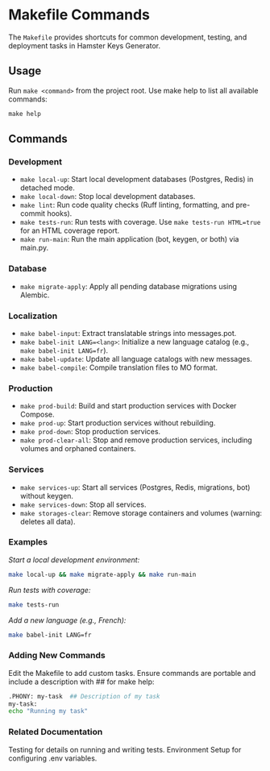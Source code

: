 # Makefile Commands
The `Makefile` provides shortcuts for common development, testing, and deployment tasks in Hamster Keys Generator.

## Usage
Run `make <command>` from the project root. Use make help to list all available commands:
```cmd
make help
```

## Commands

### Development
- `make local-up`: Start local development databases (Postgres, Redis) in detached mode.
- `make local-down`: Stop local development databases.
- `make lint`: Run code quality checks (Ruff linting, formatting, and pre-commit hooks).
- `make tests-run`: Run tests with coverage. Use `make tests-run HTML=true` for an HTML coverage report.
- `make run-main`: Run the main application (bot, keygen, or both) via main.py.

### Database
- `make migrate-apply`: Apply all pending database migrations using Alembic.

### Localization
- `make babel-input`: Extract translatable strings into messages.pot.
- `make babel-init LANG=<lang>`: Initialize a new language catalog (e.g., `make babel-init LANG=fr`).
- `make babel-update`: Update all language catalogs with new messages.
- `make babel-compile`: Compile translation files to MO format.

### Production
- `make prod-build`: Build and start production services with Docker Compose.
- `make prod-up`: Start production services without rebuilding.
- `make prod-down`: Stop production services.
- `make prod-clear-all`: Stop and remove production services, including volumes and orphaned containers.

### Services
- `make services-up`: Start all services (Postgres, Redis, migrations, bot) without keygen.
- `make services-down`: Stop all services.
- `make storages-clear`: Remove storage containers and volumes (warning: deletes all data).

### Examples
*Start a local development environment:*
```sh
make local-up && make migrate-apply && make run-main
```

*Run tests with coverage:*
```sh
make tests-run
```

*Add a new language (e.g., French):*
```sh
make babel-init LANG=fr
```

### Adding New Commands
Edit the Makefile to add custom tasks. Ensure commands are portable and include a description with ## for make help:
```sh
.PHONY: my-task  ## Description of my task
my-task:
echo "Running my task"
```

### Related Documentation
Testing for details on running and writing tests.
Environment Setup for configuring .env variables.
